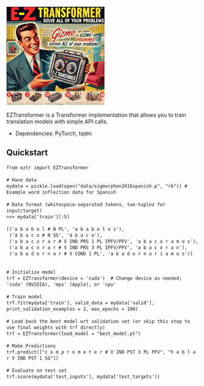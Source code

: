 <p align="left">
  <img src="./data/e-ztransformer.png" width="256">
  <br />
</p>

EZTransformer is a Transformer implementation that allows you to train translation models with simple API calls. 

* Dependencies: PyTorch, tqdm

## Quickstart

```python3
from eztr import EZTransformer

# Have data
mydata = pickle.load(open("data/sigmorphon2016spanish.p", "rb")) # Example word inflection data for Spanish

# Data format (whitespace-separated tokens, two-tuples for input/target)
>>> mydata['train'][:5]

[('a b a b o l # N PL', 'a b a b o l e s'),
 ('á b a c o # N SG', 'á b a c o'),
 ('a b a c o r a r # V IND PRS 1 PL IPFV/PFV', 'a b a c o r a m o s'),
 ('a b a c o r a r # V IND PRS 3 PL IPFV/PFV', 'a b a c o r a n'),
 ('a b a d e r n a r # V COND 1 PL', 'a b a d e r n a r í a m o s')]


# Initialize model
trf = EZTransformer(device = 'cuda')  # Change device as needed; 'cuda' (NVIDIA), 'mps' (Apple), or 'cpu'

# Train model
trf.fit(mydata['train'], valid_data = mydata['valid'], print_validation_examples = 2, max_epochs = 100)

# Load back the best model wrt validation set (or skip this step to use final weights with trf directly)
trf = EZTransformer(load_model = "best_model.pt")

# Make Predictions
trf.predict(["c o m p r o m e t e r # V IND PST 3 PL PFV", "h a b l a r V IND PST 1 SG"])

# Evaluate on test set
trf.score(mydata['test_inputs'], mydata['test_targets'])
```

